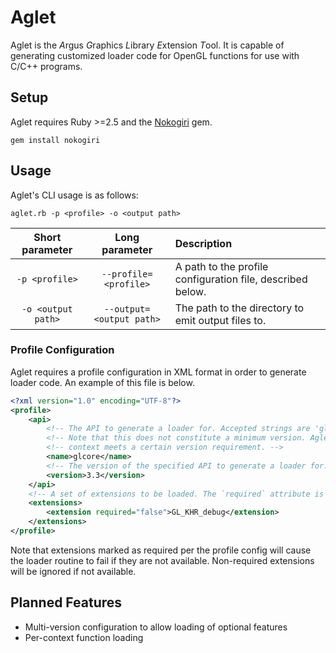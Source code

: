 # Aglet

Aglet is the *A*rgus *G*raphics *L*ibrary *E*xtension *T*ool. It is capable of generating customized loader code for
OpenGL functions for use with C/C++ programs.

## Setup

Aglet requires Ruby >=2.5 and the [Nokogiri](https://nokogiri.org) gem.

```
gem install nokogiri
```

## Usage

Aglet's CLI usage is as follows:

```
aglet.rb -p <profile> -o <output path>
```

| Short parameter | Long parameter | Description |
| :-: | :-: | :-- |
| `-p <profile>` | `--profile=<profile>` | A path to the profile configuration file, described below. |
| `-o <output path>` | `--output=<output path>` | The path to the directory to emit output files to. |

### Profile Configuration

Aglet requires a profile configuration in XML format in order to generate loader code. An example of this file is below.

```xml
<?xml version="1.0" encoding="UTF-8"?>
<profile>
    <api>
        <!-- The API to generate a loader for. Accepted strings are 'gl', 'glcore', 'gles', and 'glsc'. -->
        <!-- Note that this does not constitute a minimum version. Aglet will not verify at runtime whether your -->
        <!-- context meets a certain version requirement. -->
        <name>glcore</name>
        <!-- The version of the specified API to generate a loader for. Accepted values vary by API. -->
        <version>3.3</version>
    </api>
    <!-- A set of extensions to be loaded. The `required` attribute is optional and defaults to 'true'. -->
    <extensions>
        <extension required="false">GL_KHR_debug</extension>
    </extensions>
</profile>
```

Note that extensions marked as required per the profile config will cause the loader routine to fail if they are not
available. Non-required extensions will be ignored if not available.

## Planned Features

- Multi-version configuration to allow loading of optional features
- Per-context function loading
